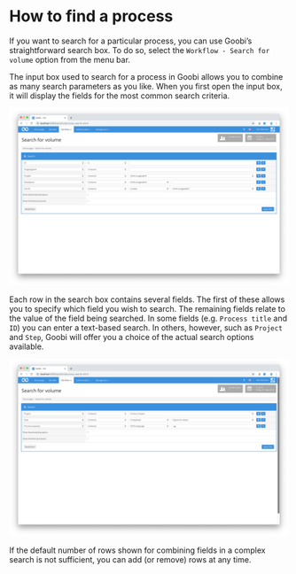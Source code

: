# How to find a process

If you want to search for a particular process, you can use Goobi’s straightforward search box. To do so, select the `Workflow - Search for volume` option from the menu bar.

The input box used to search for a process in Goobi allows you to combine as many search parameters as you like. When you first open the input box, it will display the fields for the most common search criteria.

![Extended process search box](screen1_en.png)

Each row in the search box contains several fields. The first of these allows you to specify which field you wish to search. The remaining fields relate to the value of the field being searched. In some fields (e.g. `Process title` and `ID`) you can enter a text-based search. In others, however, such as `Project` and `Step`, Goobi will offer you a choice of the actual search options available.

![Depending on the fields you have selected, Goobi will adapt the search fields to the contents of the database in order to simplify the search.](screen2_en.png)

If the default number of rows shown for combining fields in a complex search is not sufficient, you can add (or remove) rows at any time.